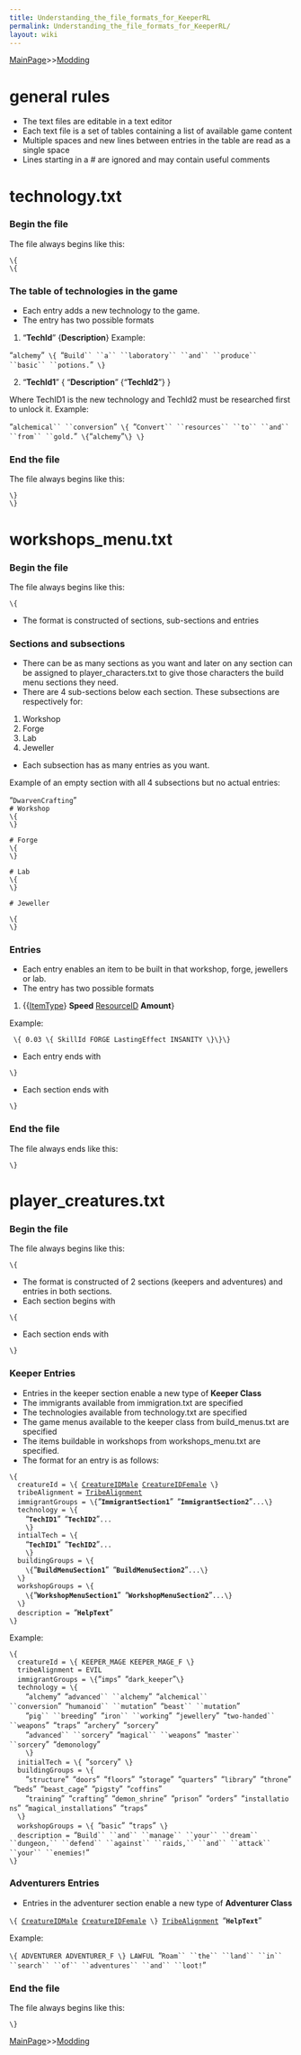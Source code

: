 ```yaml
---
title: Understanding_the_file_formats_for_KeeperRL
permalink: Understanding_the_file_formats_for_KeeperRL/
layout: wiki
---
```


[MainPage](/keeperrl_wiki/ "wikilink")>>[Modding](/keeperrl_wiki/Modding_Guide "wikilink")

general rules
=============

-   The text files are editable in a text editor
-   Each text file is a set of tables containing a list of available
    game content
-   Multiple spaces and new lines between entries in the table are read
    as a single space
-   Lines starting in a \# are ignored and may contain useful comments

technology.txt
==============

### Begin the file

The file always begins like this:

`\{`  
`\{`

### The table of technologies in the game

-   Each entry adds a new technology to the game.
-   The entry has two possible formats

1) “**TechId**” \{**Description**\} Example:

“`alchemy`”` \{ `“`Build`` ``a`` ``laboratory`` ``and`` ``produce`` ``basic`` ``potions.`”` \}`

2) “**TechId1**” \{ “**Description**” \{“**TechId2**”\} \}

Where TechID1 is the new technology and TechId2 must be researched first
to unlock it. Example:

“`alchemical`` ``conversion`”` \{ `“`Convert`` ``resources`` ``to`` ``and`` ``from`` ``gold.`”` \{`“`alchemy`”`\} \}`

### End the file

The file always begins like this:

`\}`  
`\}`

workshops\_menu.txt
===================

### Begin the file

The file always begins like this:

`\{`  

-   The format is constructed of sections, sub-sections and entries

### Sections and subsections

-   There can be as many sections as you want and later on any section
    can be assigned to player\_characters.txt to give those characters
    the build menu sections they need.
-   There are 4 sub-sections below each section. These subsections are
    respectively for:

1.  Workshop
2.  Forge
3.  Lab
4.  Jeweller

-   Each subsection has as many entries as you want.

Example of an empty section with all 4 subsections but no actual
entries:

“`DwarvenCrafting`”  
`# Workshop`  
`\{`  
`\}`  
  
`# Forge`  
`\{`  
`\}`  
  
`# Lab`  
`\{`  
`\}`  
  
`# Jeweller`  
  
`\{`  
`\}`

### Entries

-   Each entry enables an item to be built in that workshop, forge,
    jewellers or lab.
-   The entry has two possible formats

1) \{\{[ItemType](/keeperrl_wiki/ItemTypes "wikilink")\} **Speed**
[ResourceID](/keeperrl_wiki/ResourceIDs "wikilink") **Amount**\}

Example:

  
` \{ 0.03 \{ SkillId FORGE LastingEffect INSANITY \}\}\}`

-   Each entry ends with

`\}`

-   Each section ends with

`\}`

### End the file

The file always ends like this:

`\}`

player\_creatures.txt
=====================

### Begin the file

The file always begins like this:

`\{`

-   The format is constructed of 2 sections (keepers and adventures) and
    entries in both sections.
-   Each section begins with

`\{`

-   Each section ends with

`\}`

### Keeper Entries

-   Entries in the keeper section enable a new type of **Keeper Class**
-   The immigrants available from immigration.txt are specified
-   The technologies available from technology.txt are specified
-   The game menus available to the keeper class from build\_menus.txt
    are specified
-   The items buildable in workshops from workshops\_menu.txt are
    specified.
-   The format for an entry is as follows:

`\{`  
`  creatureId = \{ `[`CreatureIDMale`](/keeperrl_wiki/CreatureIDs "wikilink")` `[`CreatureIDFemale`](/keeperrl_wiki/CreatureIDs "wikilink")` \}`  
`  tribeAlignment = `[`TribeAlignment`](/keeperrl_wiki/TribeAlignments "wikilink")  
`  immigrantGroups = \{`“**`ImmigrantSection1`**”` `“**`ImmigrantSection2`**”`...\}`  
`  technology = \{`  
`    `“**`TechID1`**”` `“**`TechID2`**”`...`  
`    \}`  
`  intialTech = \{`  
`    `“**`TechID1`**”` `“**`TechID2`**”`...`  
`    \}`  
`  buildingGroups = \{`  
`    \{`“**`BuildMenuSection1`**”` `“**`BuildMenuSection2`**”`...\}`  
`  \}`  
`  workshopGroups = \{`  
`    \{`“**`WorkshopMenuSection1`**”` `“**`WorkshopMenuSection2`**”`...\}`  
`  \}`  
`  description = `“**`HelpText`**”  
`\}`

Example:

`\{`  
`  creatureId = \{ KEEPER_MAGE KEEPER_MAGE_F \}`  
`  tribeAlignment = EVIL`  
`  immigrantGroups = \{`“`imps`”` `“`dark_keeper`”`\}`  
`  technology = \{`  
`    `“`alchemy`”` `“`advanced`` ``alchemy`”` `“`alchemical`` ``conversion`”` `“`humanoid`` ``mutation`”` `“`beast`` ``mutation`”  
`    `“`pig`` ``breeding`”` `“`iron`` ``working`”` `“`jewellery`”` `“`two-handed`` ``weapons`”` `“`traps`”` `“`archery`”` `“`sorcery`”  
`    `“`advanced`` ``sorcery`”` `“`magical`` ``weapons`”` `“`master`` ``sorcery`”` `“`demonology`”  
`    \}`  
`  initialTech = \{ `“`sorcery`”` \}`  
`  buildingGroups = \{`  
`    `“`structure`”` `“`doors`”` `“`floors`”` `“`storage`”` `“`quarters`”` `“`library`”` `“`throne`”` `“`beds`”` `“`beast_cage`”` `“`pigsty`”` `“`coffins`”  
`    `“`training`”` `“`crafting`”` `“`demon_shrine`”` `“`prison`”` `“`orders`”` `“`installations`”` `“`magical_installations`”` `“`traps`”  
`  \}`  
`  workshopGroups = \{ `“`basic`”` `“`traps`”` \}`  
`  description = `“`Build`` ``and`` ``manage`` ``your`` ``dream`` ``dungeon,`` ``defend`` ``against`` ``raids,`` ``and`` ``attack`` ``your`` ``enemies!`”  
`\}`

### Adventurers Entries

-   Entries in the adventurer section enable a new type of **Adventurer
    Class**

`\{ `[`CreatureIDMale`](/keeperrl_wiki/CreatureIDs "wikilink")` `[`CreatureIDFemale`](/keeperrl_wiki/CreatureIDs "wikilink")` \} `[`TribeAlignment`](/keeperrl_wiki/TribeAlignments "wikilink")` `“**`HelpText`**”

Example:

`\{ ADVENTURER ADVENTURER_F \} LAWFUL `“`Roam`` ``the`` ``land`` ``in`` ``search`` ``of`` ``adventures`` ``and`` ``loot!`”

### End the file

The file always begins like this:

`\}`

[MainPage](/keeperrl_wiki/ "wikilink")>>[Modding](/keeperrl_wiki/Modding_Guide "wikilink")

